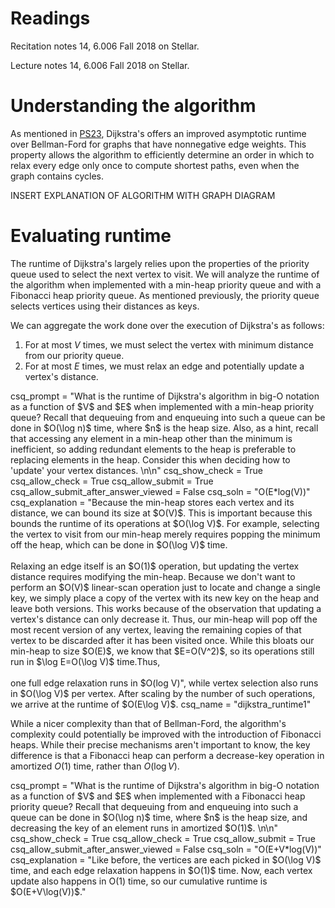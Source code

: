 # Readings 
Recitation notes 14, 6.006 Fall 2018 on Stellar.

Lecture notes 14, 6.006 Fall 2018 on Stellar.


# Understanding the algorithm

As mentioned in [PS23](https://s092.xvm.mit.edu/IAP19/PS/PS23), Dijkstra's offers an improved asymptotic runtime over Bellman-Ford for graphs that have nonnegative edge weights. This property allows the algorithm to efficiently determine an order in which to relax every edge only once to compute shortest paths, even when the graph contains cycles.


INSERT EXPLANATION OF ALGORITHM WITH GRAPH DIAGRAM


# Evaluating runtime

The runtime of Dijkstra's largely relies upon the properties of the priority queue used to select the next vertex to visit. We will analyze the runtime of the algorithm when implemented with a min-heap priority queue and with a Fibonacci heap priority queue. As mentioned previously, the priority queue selects vertices using their distances as keys.

We can aggregate the work done over the execution of Dijkstra's as follows:

1. For at most $V$ times, we must select the vertex with minimum distance from our priority queue.
2. For at most $E$ times, we must relax an edge and potentially update a vertex's distance.

<question expression>
csq_prompt = "What is the runtime of Dijkstra's algorithm in big-O notation as a function of $V$ and $E$ when implemented with a min-heap priority queue? Recall that dequeuing from and enqueuing into such a queue can be done in $O(\log n)$ time, where $n$ is the heap size. Also, as a hint, recall that accessing any element in a min-heap other than the minimum is inefficient, so adding redundant elements to the heap is preferable to replacing elements in the heap. Consider this when deciding how to 'update' your vertex distances.   \n\n"
csq_show_check = True
csq_allow_check = True
csq_allow_submit = True
csq_allow_submit_after_answer_viewed = False
csq_soln = "O(E*log(V))"
csq_explanation = "Because the min-heap stores each vertex and its distance, we can bound its size at $O(V)$. This is important because this bounds the runtime of its operations at $O(\log V)$. For example, selecting the vertex to visit from our min-heap merely requires popping the minimum off the heap, which can be done in $O(\log V)$ time.<br><br>Relaxing an edge itself is an $O(1)$ operation, but updating the vertex distance requires modifying the min-heap. Because we don't want to perform an $O(V)$ linear-scan operation just to locate and change a single key, we simply place a copy of the vertex with its new key on the heap and leave both versions. This works because of the observation that updating a vertex's distance can only decrease it. Thus, our min-heap will pop off the most recent version of any vertex, leaving the remaining copies of that vertex to be discarded after it has been visited once. While this bloats our min-heap to size $O(E)$, we know that $E=O(V^2)$, so its operations still run in $\log E=O(\log V)$ time.Thus,<br><br>one full edge relaxation runs in $O(log V)", while vertex selection also runs in $O(\log V)$ per vertex. After scaling by the number of such operations, we arrive at the runtime of $O(E\log V)$.
csq_name = "dijkstra_runtime1"
</question>

While a nicer complexity than that of Bellman-Ford, the algorithm's complexity could potentially be improved with the introduction of Fibonacci heaps. While their precise mechanisms aren't important to know, the key difference is that a Fibonacci heap can perform a decrease-key operation in amortized $O(1)$ time, rather than $O(\log V)$.

<question expression>
csq_prompt = "What is the runtime of Dijkstra's algorithm in big-O notation as a function of $V$ and $E$ when implemented with a Fibonacci heap priority queue? Recall that dequeuing from and enqueuing into such a queue can be done in $O(\log n)$ time, where $n$ is the heap size, and decreasing the key of an element runs in amortized $O(1)$.   \n\n"
csq_show_check = True
csq_allow_check = True
csq_allow_submit = True
csq_allow_submit_after_answer_viewed = False
csq_soln = "O(E+V*log(V))"
csq_explanation = "Like before, the vertices are each picked in $O(\log V)$ time, and each edge relaxation happens in $O(1)$ time. Now, each vertex update also happens in O(1) time, so our cumulative runtime is $O(E+V\log(V))$."
</question>

